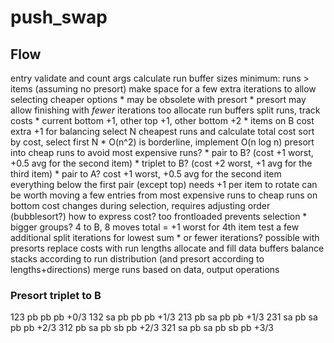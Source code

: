 # push_swap

## Flow

entry
    validate and count args
    calculate run buffer sizes
        minimum: runs > items (assuming no presort)
        make space for a few extra iterations to allow selecting cheaper options
        * may be obsolete with presort
        * presort may allow finishing with *fewer* iterations too
    allocate run buffers
    split runs, track costs
    * current bottom +1, other top +1, other bottom +2
    * items on B cost extra +1 for balancing
    select N cheapest runs and calculate total cost
        sort by cost, select first N
        * O(n^2) is borderline, implement O(n log n)
        presort into cheap runs to avoid most expensive runs?
        * pair to B? (cost +1 worst, +0.5 avg for the second item)
        * triplet to B? (cost +2 worst, +1 avg for the third item)
        * pair to A?
            cost +1 worst, +0.5 avg for the second item
            everything below the first pair (except top) needs +1 per item to rotate
            can be worth moving a few entries from most expensive runs to cheap runs on bottom
            cost changes during selection, requires adjusting order (bubblesort?)
            how to express cost? too frontloaded prevents selection
        * bigger groups? 4 to B, 8 moves total = +1 worst for 4th item
    test a few additional split iterations for lowest sum
    * or fewer iterations? possible with presorts
    replace costs with run lengths
    allocate and fill data buffers
    balance stacks according to run distribution (and presort according to lengths+directions)
    merge runs based on data, output operations

### Presort triplet to B

123  pb pb pb           +0/3
132  sa pb pb pb        +1/3
213  pb sa pb pb        +1/3
231  sa pb sa pb pb     +2/3
312  pb sa pb sb pb     +2/3
321  sa pb sa pb sb pb  +3/3
